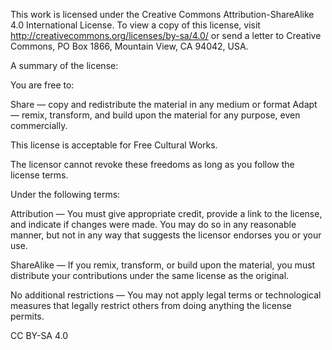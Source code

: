 This work is licensed under the Creative Commons Attribution-ShareAlike 4.0 International License. To view a copy of this license, visit http://creativecommons.org/licenses/by-sa/4.0/ or send a letter to Creative Commons, PO Box 1866, Mountain View, CA 94042, USA.

A summary of the license:

You are free to:

Share — copy and redistribute the material in any medium or format
Adapt — remix, transform, and build upon the material
for any purpose, even commercially.

This license is acceptable for Free Cultural Works.

The licensor cannot revoke these freedoms as long as you follow the license terms.



Under the following terms:

Attribution — You must give appropriate credit, provide a link to the license, and indicate if changes were made. You may do so in any reasonable manner, but not in any way that suggests the licensor endorses you or your use.

ShareAlike — If you remix, transform, or build upon the material, you must distribute your contributions under the same license as the original.

No additional restrictions — You may not apply legal terms or technological measures that legally restrict others from doing anything the license permits.

CC BY-SA 4.0